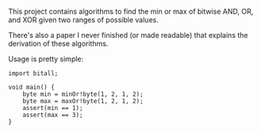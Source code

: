 This project contains algorithms to find the min or max of bitwise AND, OR, and XOR given two ranges of possible values. 

There's also a paper I never finished (or made readable) that explains the derivation of these algorithms.

Usage is pretty simple:

    import bitall;

    void main() {
        byte min = minOr!byte(1, 2, 1, 2);
        byte max = maxOr!byte(1, 2, 1, 2);
        assert(min == 1);
        assert(max == 3);
    }
